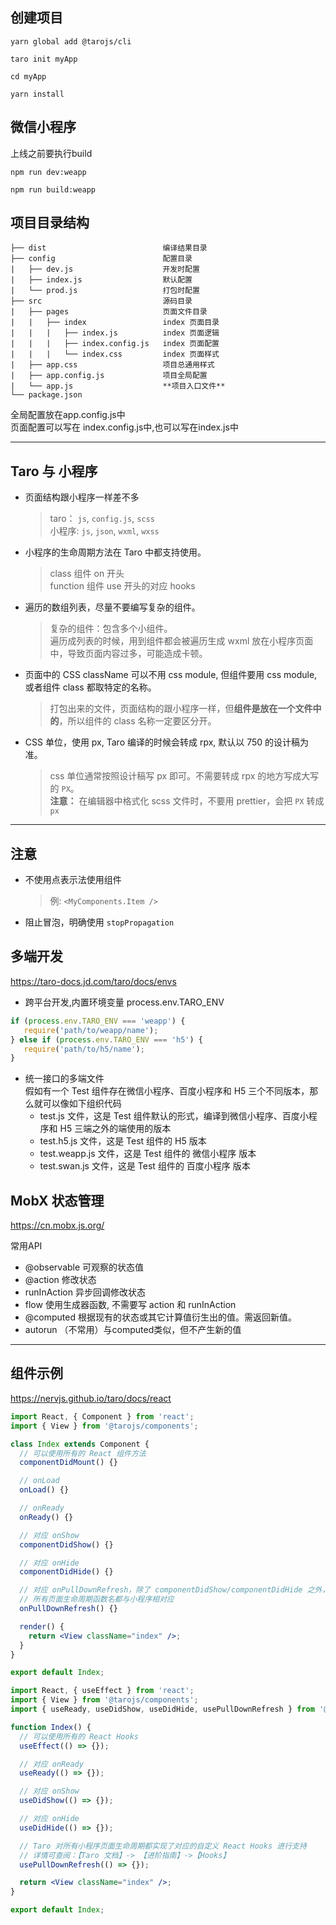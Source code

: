 ## 创建项目
```
yarn global add @tarojs/cli

taro init myApp

cd myApp

yarn install
```

## 微信小程序

上线之前要执行build  
```
npm run dev:weapp

npm run build:weapp
```

## 项目目录结构
```
├── dist                          编译结果目录
├── config                        配置目录
|   ├── dev.js                    开发时配置
|   ├── index.js                  默认配置
|   └── prod.js                   打包时配置
├── src                           源码目录
|   ├── pages                     页面文件目录
|   |   ├── index                 index 页面目录
|   |   |   ├── index.js          index 页面逻辑
|   |   |   ├── index.config.js   index 页面配置
|   |   |   └── index.css         index 页面样式
|   ├── app.css                   项目总通用样式
|   ├── app.config.js             项目全局配置
|   └── app.js                    **项目入口文件**
└── package.json
```
全局配置放在app.config.js中  
页面配置可以写在 index.config.js中,也可以写在index.js中  

---

## Taro 与 小程序

- 页面结构跟小程序一样差不多
  > taro： `js`, `config.js`, `scss`  
  > 小程序: `js`, `json`, `wxml`, `wxss`

- 小程序的生命周期方法在 Taro 中都支持使用。
  > class 组件 on 开头  
  > function 组件 use 开头的对应 hooks

- 遍历的数组列表，尽量不要编写复杂的组件。
  > 复杂的组件：包含多个小组件。  
  > 遍历成列表的时候，用到组件都会被遍历生成 wxml 放在小程序页面中，导致页面内容过多，可能造成卡顿。

- 页面中的 CSS className 可以不用 css module, 但组件要用 css module, 或者组件 class 都取特定的名称。
  > 打包出来的文件，页面结构的跟小程序一样，但**组件是放在一个文件中的**，所以组件的 class 名称一定要区分开。

- CSS 单位，使用 px, Taro 编译的时候会转成 rpx, 默认以 750 的设计稿为准。
  > css 单位通常按照设计稿写 px 即可。不需要转成 rpx 的地方写成大写的 `PX`。  
  > **注意：** 在编辑器中格式化 scss 文件时，不要用 prettier，会把 `PX` 转成 `px`

---

## 注意
- 不使用点表示法使用组件
  > 例: `<MyComponents.Item />`
- 阻止冒泡，明确使用 `stopPropagation`

## 多端开发
https://taro-docs.jd.com/taro/docs/envs
- 跨平台开发,内置环境变量 process.env.TARO_ENV
```jsx
if (process.env.TARO_ENV === 'weapp') {
   require('path/to/weapp/name');
} else if (process.env.TARO_ENV === 'h5') {
   require('path/to/h5/name');
}
```
- 统一接口的多端文件  
  假如有一个 Test 组件存在微信小程序、百度小程序和 H5 三个不同版本，那么就可以像如下组织代码
  - test.js 文件，这是 Test 组件默认的形式，编译到微信小程序、百度小程序和 H5 三端之外的端使用的版本
  - test.h5.js 文件，这是 Test 组件的 H5 版本
  - test.weapp.js 文件，这是 Test 组件的 微信小程序 版本
  - test.swan.js 文件，这是 Test 组件的 百度小程序 版本

## MobX 状态管理

https://cn.mobx.js.org/  

常用API

- @observable  可观察的状态值
- @action      修改状态
- runInAction  异步回调修改状态
- flow         使用生成器函数, 不需要写 action 和 runInAction
- @computed    根据现有的状态或其它计算值衍生出的值。需返回新值。
- autorun      （不常用）与computed类似，但不产生新的值

---

## 组件示例

https://nervjs.github.io/taro/docs/react

```jsx
import React, { Component } from 'react';
import { View } from '@tarojs/components';

class Index extends Component {
  // 可以使用所有的 React 组件方法
  componentDidMount() {}

  // onLoad
  onLoad() {}

  // onReady
  onReady() {}

  // 对应 onShow
  componentDidShow() {}

  // 对应 onHide
  componentDidHide() {}

  // 对应 onPullDownRefresh，除了 componentDidShow/componentDidHide 之外，
  // 所有页面生命周期函数名都与小程序相对应
  onPullDownRefresh() {}

  render() {
    return <View className="index" />;
  }
}

export default Index;
```

```jsx
import React, { useEffect } from 'react';
import { View } from '@tarojs/components';
import { useReady, useDidShow, useDidHide, usePullDownRefresh } from '@tarojs/taro';

function Index() {
  // 可以使用所有的 React Hooks
  useEffect(() => {});

  // 对应 onReady
  useReady(() => {});

  // 对应 onShow
  useDidShow(() => {});

  // 对应 onHide
  useDidHide(() => {});

  // Taro 对所有小程序页面生命周期都实现了对应的自定义 React Hooks 进行支持
  // 详情可查阅：【Taro 文档】-> 【进阶指南】->【Hooks】
  usePullDownRefresh(() => {});

  return <View className="index" />;
}

export default Index;
```
